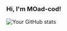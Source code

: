 ### Hi, I'm MOad-cod!
![Your GitHub stats](https://github-readme-stats.vercel.app/api?username=moad-cod&show_icons=true&theme=radical)
